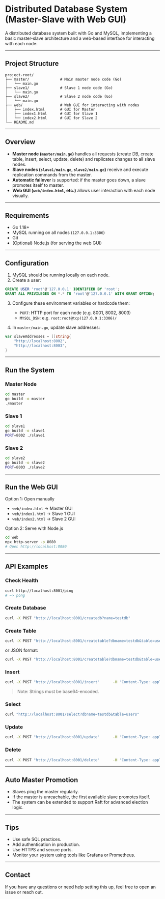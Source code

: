 
# Distributed Database System (Master-Slave with Web GUI)

A distributed database system built with Go and MySQL, implementing a basic master-slave architecture and a web-based interface for interacting with each node.

---

##  Project Structure

```
project-root/
├── master/              # Main master node code (Go)
│   └── main.go
├── slave1/              # Slave 1 node code (Go)
│   └── main.go
├── slave2/              # Slave 2 node code (Go)
│   └── main.go
├── web/                 # Web GUI for interacting with nodes
│   ├── index.html       # GUI for Master
│   ├── index1.html      # GUI for Slave 1
│   └── index2.html      # GUI for Slave 2
└── README.md
```

---

##  Overview

- **Master node (`master/main.go`)** handles all requests (create DB, create table, insert, select, update, delete) and replicates changes to all slave nodes.
- **Slave nodes (`slave1/main.go`, `slave2/main.go`)** receive and execute replication commands from the master.
- **Automatic failover** is supported: if the master goes down, a slave promotes itself to master.
- **Web GUI (`web/index.html`, etc.)** allows user interaction with each node visually.

---

##  Requirements

- Go 1.18+
- MySQL running on all nodes (`127.0.0.1:3306`)
- Git
- (Optional) Node.js (for serving the web GUI)

---

## Configuration

1. MySQL should be running locally on each node.
2. Create a user:

```sql
CREATE USER 'root'@'127.0.0.1' IDENTIFIED BY 'root';
GRANT ALL PRIVILEGES ON *.* TO 'root'@'127.0.0.1' WITH GRANT OPTION;
```

3. Configure these environment variables or hardcode them:
   - `PORT`: HTTP port for each node (e.g. 8001, 8002, 8003)
   - `MYSQL_DSN`: e.g. `root:root@tcp(127.0.0.1:3306)/`

4. In `master/main.go`, update slave addresses:

```go
var slaveAddresses = []string{
    "http://localhost:8002",
    "http://localhost:8003",
}
```

---

##  Run the System

### Master Node

```bash
cd master
go build -o master
./master
```

### Slave 1

```bash
cd slave1
go build -o slave1
PORT=8002 ./slave1
```

### Slave 2

```bash
cd slave2
go build -o slave2
PORT=8003 ./slave2
```

---

##  Run the Web GUI

Option 1: Open manually

- `web/index.html` → Master GUI
- `web/index1.html` → Slave 1 GUI
- `web/index2.html` → Slave 2 GUI

Option 2: Serve with Node.js

```bash
cd web
npx http-server -p 8080
# Open http://localhost:8080
```

---

##  API Examples

### Check Health

```bash
curl http://localhost:8001/ping
# => pong
```

### Create Database

```bash
curl -X POST "http://localhost:8001/createdb?name=testdb"
```

### Create Table

```bash
curl -X POST "http://localhost:8001/createtable?dbname=testdb&table=users&schema=id INT PRIMARY KEY, name VARCHAR(50)"
```

or JSON format:

```bash
curl -X POST "http://localhost:8001/createtable?dbname=testdb&table=users"      -H "Content-Type: application/json"      -d '{"columns":[{"Name":"name","DataType":"VARCHAR(50)"},{"Name":"age","DataType":"INT"}]}'
```

### Insert

```bash
curl -X POST "http://localhost:8001/insert"      -H "Content-Type: application/json"      -d '{"dbname":"testdb","table":"users","records":{"name":"QWxpY2U=","age":30}}'
```

> Note: Strings must be base64-encoded.

### Select

```bash
curl "http://localhost:8001/select?dbname=testdb&table=users"
```

### Update

```bash
curl -X POST "http://localhost:8001/update"      -H "Content-Type: application/json"      -d '{"dbname":"testdb","table":"users","set":"age=31","where":"name='Alice'"}'
```

### Delete

```bash
curl -X POST "http://localhost:8001/delete"      -H "Content-Type: application/json"      -d '{"dbname":"testdb","table":"users","where":"age<25"}'
```

---

##  Auto Master Promotion

- Slaves ping the master regularly.
- If the master is unreachable, the first available slave promotes itself.
- The system can be extended to support Raft for advanced election logic.

---

##  Tips

- Use safe SQL practices.
- Add authentication in production.
- Use HTTPS and secure ports.
- Monitor your system using tools like Grafana or Prometheus.

---

##  Contact

If you have any questions or need help setting this up, feel free to open an issue or reach out.
